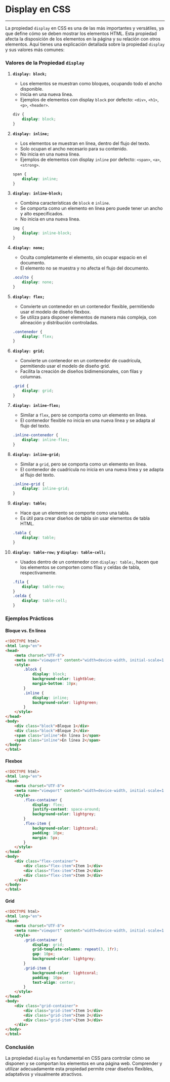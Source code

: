 # Display en CSS

---

La propiedad `display` en CSS es una de las más importantes y versátiles, ya que define cómo se deben mostrar los elementos HTML. Esta propiedad afecta la disposición de los elementos en la página y su relación con otros elementos. Aquí tienes una explicación detallada sobre la propiedad `display` y sus valores más comunes:

### Valores de la Propiedad `display`

1. **`display: block;`**
   - Los elementos se muestran como bloques, ocupando todo el ancho disponible.
   - Inicia en una nueva línea.
   - Ejemplos de elementos con display `block` por defecto: `<div>`, `<h1>`, `<p>`, `<header>`.

   ```css
   div {
       display: block;
   }
   ```

2. **`display: inline;`**
   - Los elementos se muestran en línea, dentro del flujo del texto.
   - Solo ocupan el ancho necesario para su contenido.
   - No inicia en una nueva línea.
   - Ejemplos de elementos con display `inline` por defecto: `<span>`, `<a>`, `<strong>`.

   ```css
   span {
       display: inline;
   }
   ```

3. **`display: inline-block;`**
   - Combina características de `block` e `inline`.
   - Se comporta como un elemento en línea pero puede tener un ancho y alto especificados.
   - No inicia en una nueva línea.

   ```css
   img {
       display: inline-block;
   }
   ```

4. **`display: none;`**
   - Oculta completamente el elemento, sin ocupar espacio en el documento.
   - El elemento no se muestra y no afecta el flujo del documento.

   ```css
   .oculto {
       display: none;
   }
   ```

5. **`display: flex;`**
   - Convierte un contenedor en un contenedor flexible, permitiendo usar el modelo de diseño flexbox.
   - Se utiliza para disponer elementos de manera más compleja, con alineación y distribución controladas.

   ```css
   .contenedor {
       display: flex;
   }
   ```

6. **`display: grid;`**
   - Convierte un contenedor en un contenedor de cuadrícula, permitiendo usar el modelo de diseño grid.
   - Facilita la creación de diseños bidimensionales, con filas y columnas.

   ```css
   .grid {
       display: grid;
   }
   ```

7. **`display: inline-flex;`**
   - Similar a `flex`, pero se comporta como un elemento en línea.
   - El contenedor flexible no inicia en una nueva línea y se adapta al flujo del texto.

   ```css
   .inline-contenedor {
       display: inline-flex;
   }
   ```

8. **`display: inline-grid;`**
   - Similar a `grid`, pero se comporta como un elemento en línea.
   - El contenedor de cuadrícula no inicia en una nueva línea y se adapta al flujo del texto.

   ```css
   .inline-grid {
       display: inline-grid;
   }
   ```

9. **`display: table;`**
   - Hace que un elemento se comporte como una tabla.
   - Es útil para crear diseños de tabla sin usar elementos de tabla HTML.

   ```css
   .tabla {
       display: table;
   }
   ```

10. **`display: table-row;` y `display: table-cell;`**
    - Usados dentro de un contenedor con `display: table;`, hacen que los elementos se comporten como filas y celdas de tabla, respectivamente.

    ```css
    .fila {
        display: table-row;
    }
    .celda {
        display: table-cell;
    }
    ```

### Ejemplos Prácticos

#### Bloque vs. En línea
```html
<!DOCTYPE html>
<html lang="en">
<head>
    <meta charset="UTF-8">
    <meta name="viewport" content="width=device-width, initial-scale=1.0">
    <style>
        .block {
            display: block;
            background-color: lightblue;
            margin-bottom: 10px;
        }
        .inline {
            display: inline;
            background-color: lightgreen;
        }
    </style>
</head>
<body>
    <div class="block">Bloque 1</div>
    <div class="block">Bloque 2</div>
    <span class="inline">En línea 1</span>
    <span class="inline">En línea 2</span>
</body>
</html>
```

#### Flexbox
```html
<!DOCTYPE html>
<html lang="en">
<head>
    <meta charset="UTF-8">
    <meta name="viewport" content="width=device-width, initial-scale=1.0">
    <style>
        .flex-container {
            display: flex;
            justify-content: space-around;
            background-color: lightgrey;
        }
        .flex-item {
            background-color: lightcoral;
            padding: 10px;
            margin: 5px;
        }
    </style>
</head>
<body>
    <div class="flex-container">
        <div class="flex-item">Item 1</div>
        <div class="flex-item">Item 2</div>
        <div class="flex-item">Item 3</div>
    </div>
</body>
</html>
```

#### Grid
```html
<!DOCTYPE html>
<html lang="en">
<head>
    <meta charset="UTF-8">
    <meta name="viewport" content="width=device-width, initial-scale=1.0">
    <style>
        .grid-container {
            display: grid;
            grid-template-columns: repeat(3, 1fr);
            gap: 10px;
            background-color: lightgrey;
        }
        .grid-item {
            background-color: lightcoral;
            padding: 10px;
            text-align: center;
        }
    </style>
</head>
<body>
    <div class="grid-container">
        <div class="grid-item">Item 1</div>
        <div class="grid-item">Item 2</div>
        <div class="grid-item">Item 3</div>
    </div>
</body>
</html>
```

### Conclusión
La propiedad `display` es fundamental en CSS para controlar cómo se disponen y se comportan los elementos en una página web. Comprender y utilizar adecuadamente esta propiedad permite crear diseños flexibles, adaptativos y visualmente atractivos.